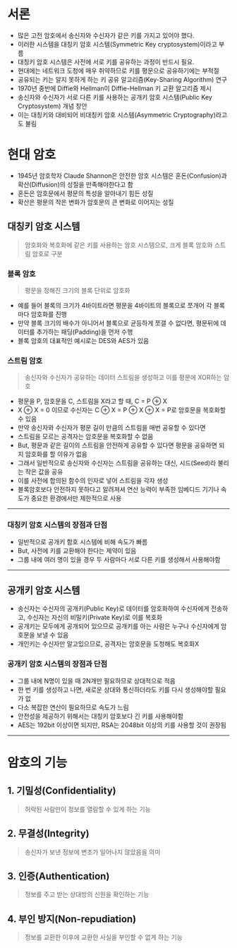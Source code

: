 # 서론
* 많은 고전 암호에서 송신자와 수신자가 같은 키를 가지고 있어야 했다.
* 이러한 시스템을 대칭키 암호 시스템(Symmetric Key cryptosystem)이라고 부름
* 대칭키 암호 시스템은 사전에 서로 키를 공유하는 과정이 반드시 필요.
* 현대에는 네트워크 도청에 매우 취약하므로 키를 평문으로 공유하기에는 부적절
* 공유되는 키는 알지 못하게 하는 키 공유 알고리즘(Key-Sharing Algorithm) 연구
* 1970년 중반에 Diffie와 Hellman이 Diffie-Hellman 키 교환 알고리즘 제시
* 송신자와 수신자가 서로 다른 키를 사용하는 공개키 암호 시스템(Public Key Cryptosystem) 개념 창안
* 이는 대칭키와 대비되어 비대칭키 암호 시스템(Asymmetric Cryptography)라고도 불림

# 현대 암호
* 1945년 암호학자 Claude Shannon은 안전한 암호 시스템은 혼돈(Confusion)과 확산(Diffusion)의 성질을 만족해야한다고 함
* 혼돈은 암호문에서 평문의 특성을 알아내기 힘든 성질
* 확산은 평문의 작은 변화가 암호문의 큰 변화로 이어지는 성질

## 대칭키 암호 시스템
> 암호화와 복호화에 같은 키를 사용하는 암호 시스템으로, 크게 블록 암호와 스트림 암호로 구분

### 블록 암호
> 평문을 정해진 크기의 블록 단위로 암호화

* 예를 들어 블록의 크기가 4바이트라면 평문을 4바이트의 블록으로 쪼개어 각 블록마다 암호화를 진행
* 만약 블록 크기의 배수가 아니어서 블록으로 균등하게 쪼갤 수 없다면, 평문뒤에 데이터를 추가하는 패딩(Padding)을 먼저 수행
* 블록 암호의 대표적인 예시로는 DES와 AES가 있음

### 스트림 암호
> 송신자와 수신자가 공유하는 데이터 스트림을 생성하고 이를 평문에 XOR하는 암호

* 평문을 P, 암호문을 C, 스트림을 X라고 할 때, C = P ⊕ X
* X ⊕ X = 0 이므로 수신자는 C ⊕ X = P ⊕ X ⊕ X = P로 암호문을 복호화할 수 있음
* 만약 송신자와 수신자가 평문 길이 만큼의 스트림을 매번 공유할 수 있다면
* 스트림을 모르는 공격자는 암호문을 복호화할 수 없음
* But, 평문과 같은 길이의 스트림을 안전하게 공유할 수 있다면 평문을 공유하면 되지 암호화를 할 이유가 없음
* 그래서 일반적으로 송신자와 수신자는 스트림을 공유하는 대신, 시드(Seed)라 불리는 작은 값을 공유
* 이를 사전에 합의된 함수의 인자로 넣어 스트림을 각자 생성
* 블록암호보다 안전하지 못하다고 알려져셔 연산 능력이 부족한 임베디드 기기나 속도가 중요한 환경에서만 제한적으로 사용

---

### 대칭키 암호 시스템의 장점과 단점
* 일반적으로 공개키 함호 시스템에 비해 속도가 빠름
* But, 사전에 키를 교환해야 한다는 제약이 있음
* 그룹 내에 여러 명이 있을 경우 두 사람마다 서로 다른 키를 생성해서 사용해야함

---

## 공개키 암호 시스템

* 송신자는 수신자의 공개키(Public Key)로 데이터를 암호화하여 수신자에게 전송하고, 수신자는 자신의 비밀키(Private Key)로 이를 복호화
* 공개키는 모두에게 공개되어 있으므로 공개키를 아는 사람은 누구나 수신자에게 암호문을 보낼 수 있음
* 개인키는 수신자만 알고있으므로, 공격자는 암호문을 도청해도 복호화X

### 공개키 암호 시스템의 장점과 단점
* 그룹 내에 N명이 있을 때 2N개만 필요하므로 상대적으로 적음
* 한 번 키를 생성하고 나면, 새로운 상대와 통신하더라도 키를 다시 생성해야할 필요가 없
* 다소 복잡한 연산이 필요하므로 속도가 느림
* 안전성을 제공하기 위해서는 대칭키 암호보다 긴 키를 사용해야함
* AES는 192bit 이상이면 되지만, RSA는 2048bit 이상의 키를 사용할 것이 권장됨

---

# 암호의 기능

## 1. 기밀성(Confidentiality)
> 허락된 사람만이 정보를 열람할 수 있게 하는 기능

## 2. 무결성(Integrity)
> 송신자가 보낸 정보에 변조가 일어나지 않았음을 의미

## 3. 인증(Authentication)
> 정보를 주고 받는 상대방의 신원을 확인하는 기능

## 4. 부인 방지(Non-repudiation)
> 정보를 교환한 이후에 교환한 사실을 부인할 수 없게 하는 기능
